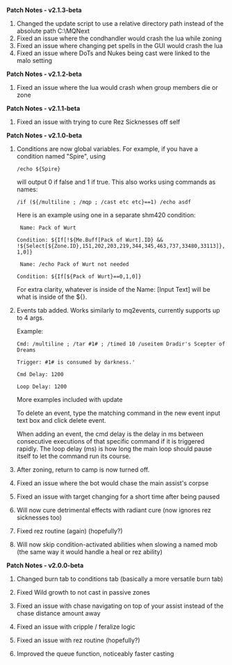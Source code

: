 **Patch Notes - v2.1.3-beta**
1. Changed the update script to use a relative directory path instead of the absolute path C:\MQNext
2. Fixed an issue where the condhandler would crash the lua while zoning
3. Fixed an issue where changing pet spells in the GUI would crash the lua
4. Fixed an issue where DoTs and Nukes being cast were linked to the malo setting
   
**Patch Notes - v2.1.2-beta**

1. Fixed an issue where the lua would crash when group members die or zone

**Patch Notes - v2.1.1-beta**

1. Fixed an issue with trying to cure Rez Sicknesses off self

**Patch Notes - v2.1.0-beta**

1. Conditions are now global variables. For example, if you have a condition named "Spire", using

   ```/echo ${Spire}```

   will output 0 if false and 1 if true. This also works using commands as names:

   ```/if (${/multiline ; /mqp ; /cast etc etc}==1) /echo asdf```

   Here is an example using one in a separate shm420 condition:

     ``` Name: Pack of Wurt```
  
   ```Condition: ${If[!${Me.Buff[Pack of Wurt].ID} && !${Select[${Zone.ID},151,202,203,219,344,345,463,737,33480,33113]},1,0]}```

     ``` Name: /echo Pack of Wurt not needed```
  
      ```Condition: ${If[${Pack of Wurt}==0,1,0]}```

      For extra clarity, whatever is inside of the Name: [Input Text] will be what is inside of the ${}.

2. Events tab added. Works similarly to mq2events, currently supports up to 4 args.

   Example:

   ```Cmd: /multiline ; /tar #1# ; /timed 10 /useitem Dradir's Scepter of Dreams```
   
   ```Trigger: #1# is consumed by darkness.'```
   
   ```Cmd Delay: 1200```
   
   ```Loop Delay: 1200```

   More examples included with update

   To delete an event, type the matching command in the new event input text box and click delete event.
   
   When adding an event, the cmd delay is the delay in ms between consecutive executions of that specific command if it is triggered rapidly.
   The loop delay (ms) is how long the main loop should pause itself to let the command run its course.

4. After zoning, return to camp is now turned off.

5. Fixed an issue where the bot would chase the main assist's corpse
   
6. Fixed an issue with target changing for a short time after being paused
   
7. Will now cure detrimental effects with radiant cure (now ignores rez sicknesses too)
   
8. Fixed rez routine (again) (hopefully?)

9. Will now skip condition-activated abilities when slowing a named mob (the same way it would handle a heal or rez ability)


**Patch Notes - v2.0.0-beta**

1. Changed burn tab to conditions tab (basically a more versatile burn tab)

2. Fixed Wild growth to not cast in passive zones

3. Fixed an issue with chase navigating on top of your assist instead of the chase distance amount away

4. Fixed an issue with cripple / feralize logic

5. Fixed an issue with rez routine (hopefully?)

6. Improved the queue function, noticeably faster casting

